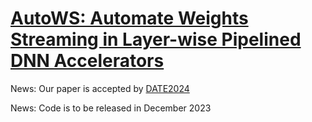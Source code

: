 # [AutoWS: Automate Weights Streaming in Layer-wise Pipelined DNN Accelerators](https://arxiv.org/abs/2311.04764)

News: Our paper is accepted by [DATE2024](https://www.date-conference.com/date-2024-accepted-papers) 

News: Code is to be released in December 2023
